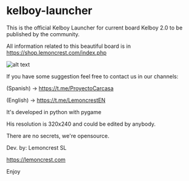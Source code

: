 # kelboy-launcher

This is the official Kelboy Launcher for current board Kelboy 2.0 to be published by the community. 

All information related to this beautiful board is in https://shop.lemoncrest.com/index.php 

![alt text](https://shop.lemoncrest.com/img/p/4/2/42-large_default.jpg)

If you have some suggestion feel free to contact us in our channels:

(Spanish) -> https://t.me/ProyectoCarcasa

(English) -> https://t.me/LemoncrestEN

It's developed in python with pygame

His resolution is 320x240 and could be edited by anybody.

There are no secrets, we're opensource.

Dev. by: 
Lemoncrest SL

https://lemoncrest.com

Enjoy
